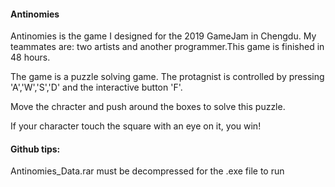 #### Antinomies  
Antinomies is the game I designed for the 2019 GameJam in Chengdu. My teammates are: two artists and another programmer.This game is finished in 48 hours.

The game is a puzzle solving game. The protagnist is controlled by pressing 'A','W','S','D' and the interactive button 'F'. 

Move the chracter and push around the boxes to solve this puzzle.

If your character touch the square with an eye on it, you win!

#### Github tips:
Antinomies_Data.rar must be decompressed for the .exe file to run